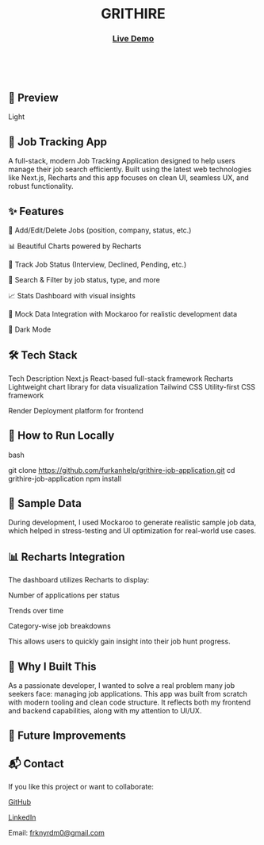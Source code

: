 <h1 align="center">GRITHIRE</h1>

<div align="center">
  <h3>
    <a href="https://grithire-job-application.onrender.com/" color="white">
      Live Demo
    </a> 
  </h3>
</div>

<br>
<br>
<br>

## 📸 Preview
<p>Light</p>

## 💼 Job Tracking App 
A full-stack, modern Job Tracking Application designed to help users manage their job search efficiently. Built using the latest web technologies like Next.js, Recharts and  this app focuses on clean UI, seamless UX, and robust functionality.


## ✨ Features

📄 Add/Edit/Delete Jobs (position, company, status, etc.)

📊 Beautiful Charts powered by Recharts

📅 Track Job Status (Interview, Declined, Pending, etc.)

🔎 Search & Filter by job status, type, and more

📈 Stats Dashboard with visual insights

🧪 Mock Data Integration with Mockaroo for realistic development data

🌙 Dark Mode 

## 🛠️ Tech Stack
Tech	Description
Next.js	React-based full-stack framework
Recharts	Lightweight chart library for data visualization
Tailwind CSS	Utility-first CSS framework

Render	Deployment platform for frontend

## 🧰 How to Run Locally

bash

git clone https://github.com/furkanhelp/grithire-job-application.git
cd grithire-job-application
npm install


## 🧪 Sample Data
During development, I used Mockaroo to generate realistic sample job data, which helped in stress-testing and UI optimization for real-world use cases.

## 📊 Recharts Integration
The dashboard utilizes Recharts to display:

Number of applications per status

Trends over time

Category-wise job breakdowns

This allows users to quickly gain insight into their job hunt progress.


## 🎯 Why I Built This
As a passionate developer, I wanted to solve a real problem many job seekers face: managing job applications. This app was built from scratch with modern tooling and clean code structure. It reflects both my frontend and backend capabilities, along with my attention to UI/UX.

## 📌 Future Improvements



## 📬 Contact
If you like this project or want to collaborate:

[GitHub](https://github.com/furkanhelp)

[LinkedIn](https://www.linkedin.com/in/furkanyardm/)

Email: frknyrdm0@gmail.com
